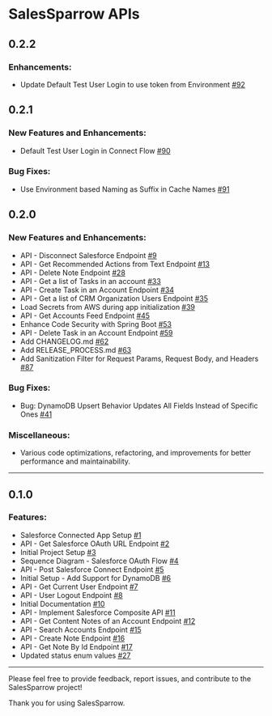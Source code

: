 # SalesSparrow APIs

## 0.2.2

### Enhancements:

- Update Default Test User Login to use token from Environment [#92](https://github.com/TrueSparrowSystems/AI-SalesSparrow-API/issues/92)

## 0.2.1

### New Features and Enhancements:

- Default Test User Login in Connect Flow [#90](https://github.com/TrueSparrowSystems/AI-SalesSparrow-API/issues/90)

### Bug Fixes:

- Use Environment based Naming as Suffix in Cache Names [#91](https://github.com/TrueSparrowSystems/AI-SalesSparrow-API/issues/91)

## 0.2.0

### New Features and Enhancements:

- API - Disconnect Salesforce Endpoint [#9](https://github.com/TrueSparrowSystems/AI-SalesSparrow-API/issues/9)
- API - Get Recommended Actions from Text Endpoint [#13](https://github.com/TrueSparrowSystems/AI-SalesSparrow-API/issues/13)
- API - Delete Note Endpoint [#28](https://github.com/TrueSparrowSystems/AI-SalesSparrow-API/issues/28)
- API - Get a list of Tasks in an account [#33](https://github.com/TrueSparrowSystems/AI-SalesSparrow-API/issues/33)
- API - Create Task in an Account Endpoint [#34](https://github.com/TrueSparrowSystems/AI-SalesSparrow-API/issues/34)
- API - Get a list of CRM Organization Users Endpoint [#35](https://github.com/TrueSparrowSystems/AI-SalesSparrow-API/issues/35)
- Load Secrets from AWS during app initialization [#39](https://github.com/TrueSparrowSystems/AI-SalesSparrow-API/issues/39)
- API - Get Accounts Feed Endpoint [#45](https://github.com/TrueSparrowSystems/AI-SalesSparrow-API/issues/45)
- Enhance Code Security with Spring Boot [#53](https://github.com/TrueSparrowSystems/AI-SalesSparrow-API/issues/53)
- API - Delete Task in an Account Endpoint [#59](https://github.com/TrueSparrowSystems/AI-SalesSparrow-API/issues/59)
- Add CHANGELOG.md [#62](https://github.com/TrueSparrowSystems/AI-SalesSparrow-API/issues/62)
- Add RELEASE_PROCESS.md [#63](https://github.com/TrueSparrowSystems/AI-SalesSparrow-API/issues/63)
- Add Sanitization Filter for Request Params, Request Body, and Headers [#87](https://github.com/TrueSparrowSystems/AI-SalesSparrow-API/issues/87)

### Bug Fixes:

- Bug: DynamoDB Upsert Behavior Updates All Fields Instead of Specific Ones [#41](https://github.com/TrueSparrowSystems/AI-SalesSparrow-API/issues/41)

### Miscellaneous:

- Various code optimizations, refactoring, and improvements for better performance and maintainability.

---

## 0.1.0

### Features:

- Salesforce Connected App Setup [#1](https://github.com/TrueSparrowSystems/AI-SalesSparrow-API/issues/1)
- API - Get Salesforce OAuth URL Endpoint [#2](https://github.com/TrueSparrowSystems/AI-SalesSparrow-API/issues/2)
- Initial Project Setup [#3](https://github.com/TrueSparrowSystems/AI-SalesSparrow-API/issues/3)
- Sequence Diagram - Salesforce OAuth Flow [#4](https://github.com/TrueSparrowSystems/AI-SalesSparrow-API/issues/4)
- API - Post Salesforce Connect Endpoint [#5](https://github.com/TrueSparrowSystems/AI-SalesSparrow-API/issues/5)
- Initial Setup - Add Support for DynamoDB [#6](https://github.com/TrueSparrowSystems/AI-SalesSparrow-API/issues/6)
- API - Get Current User Endpoint [#7](https://github.com/TrueSparrowSystems/AI-SalesSparrow-API/issues/7)
- API - User Logout Endpoint [#8](https://github.com/TrueSparrowSystems/AI-SalesSparrow-API/issues/8)
- Initial Documentation [#10](https://github.com/TrueSparrowSystems/AI-SalesSparrow-API/issues/10)
- API - Implement Salesforce Composite API [#11](https://github.com/TrueSparrowSystems/AI-SalesSparrow-API/issues/11)
- API - Get Content Notes of an Account Endpoint [#12](https://github.com/TrueSparrowSystems/AI-SalesSparrow-API/issues/12)
- API - Search Accounts Endpoint [#15](https://github.com/TrueSparrowSystems/AI-SalesSparrow-API/issues/15)
- API - Create Note Endpoint [#16](https://github.com/TrueSparrowSystems/AI-SalesSparrow-API/issues/16)
- API - Get Note By Id Endpoint [#17](https://github.com/TrueSparrowSystems/AI-SalesSparrow-API/issues/17)
- Updated status enum values [#27](https://github.com/TrueSparrowSystems/AI-SalesSparrow-API/pull/27)

---

Please feel free to provide feedback, report issues, and contribute to the SalesSparrow project!

Thank you for using SalesSparrow.



